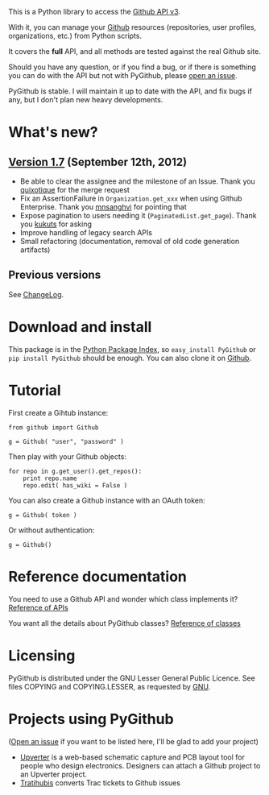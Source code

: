 This is a Python library to access the [Github API v3](http://developer.github.com/v3).

With it, you can manage your [Github](http://github.com) resources (repositories, user profiles, organizations, etc.) from Python scripts.

It covers the **full** API, and all methods are tested against the real Github site.

Should you have any question, or if you find a bug, or if there is something you can do with the API but not with PyGithub, please [open an issue](https://github.com/jacquev6/PyGithub/issues).

PyGithub is stable. I will maintain it up to date with the API, and fix bugs if any, but I don't plan new heavy developments.

What's new?
===========

[Version 1.7](https://github.com/jacquev6/PyGithub/issues?milestone=12&state=closed) (September 12th, 2012)
-----------------------------------------------------------------------------------------------------------

* Be able to clear the assignee and the milestone of an Issue. Thank you [quixotique](https://github.com/quixotique) for the merge request
* Fix an AssertionFailure in `Organization.get_xxx` when using Github Enterprise. Thank you [mnsanghvi](https://github.com/mnsanghvi) for pointing that
* Expose pagination to users needing it (`PaginatedList.get_page`). Thank you [kukuts](https://github.com/kukuts) for asking
* Improve handling of legacy search APIs
* Small refactoring (documentation, removal of old code generation artifacts)

Previous versions
-----------------

See [ChangeLog](https://github.com/jacquev6/PyGithub/blob/master/doc/ChangeLog.md).

Download and install
====================

This package is in the [Python Package Index](http://pypi.python.org/pypi/PyGithub), so `easy_install PyGithub` or `pip install PyGithub` should be enough.
You can also clone it on [Github](http://github.com/jacquev6/PyGithub).

Tutorial
========

First create a Gihtub instance:

    from github import Github

    g = Github( "user", "password" )

Then play with your Github objects:

    for repo in g.get_user().get_repos():
        print repo.name
        repo.edit( has_wiki = False )

You can also create a Github instance with an OAuth token:

    g = Github( token )

Or without authentication:

    g = Github()

Reference documentation
=======================

You need to use a Github API and wonder which class implements it? [Reference of APIs](https://github.com/jacquev6/PyGithub/blob/master/doc/ReferenceOfApis.md)

You want all the details about PyGithub classes? [Reference of classes](https://github.com/jacquev6/PyGithub/blob/master/doc/ReferenceOfClasses.md)

Licensing
=========

PyGithub is distributed under the GNU Lesser General Public Licence.
See files COPYING and COPYING.LESSER, as requested by [GNU](http://www.gnu.org/licenses/gpl-howto.html).

Projects using PyGithub
=======================

([Open an issue](https://github.com/jacquev6/PyGithub/issues) if you want to be listed here, I'll be glad to add your project)

* [Upverter](https://upverter.com) is a web-based schematic capture and PCB layout tool for people who design electronics. Designers can attach a Github project to an Upverter project.
* [Tratihubis](http://pypi.python.org/pypi/tratihubis/) converts Trac tickets to Github issues
